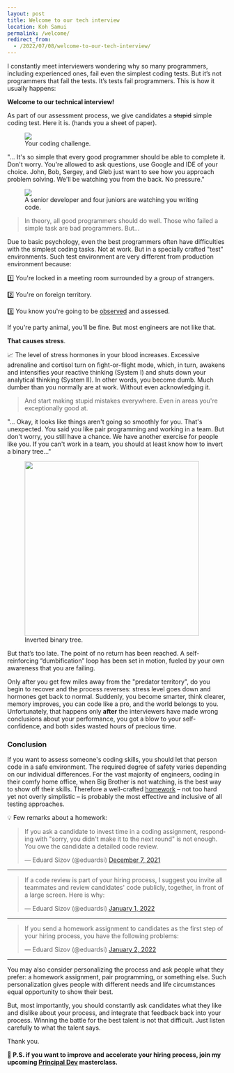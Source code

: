 ```yaml
---
layout: post
title: Welcome to our tech interview
location: Koh Samui
permalink: /welcome/
redirect_from:
  - /2022/07/08/welcome-to-our-tech-interview/
---
```


I constantly meet interviewers wondering why so many programmers, including experienced ones, fail even the simplest coding tests. But it’s not programmers that fail the tests. It’s tests fail programmers. This is how it usually happens:

**Welcome to our technical interview!** 

As part of our assessment process, we give candidates a ~~stupid~~ simple coding test. Here it is. (hands you a sheet of paper).

<figure>
<img src="/images/teasers.png" >
<figcaption>Your coding challenge.</figcaption>
</figure>

"... It's so simple that every good programmer should be able to complete it. Don't worry. You're allowed to ask questions, use Google and IDE of your choice. John, Bob, Sergey, and Gleb just want to see how you approach problem solving. We'll be watching you from the back. No pressure."

<figure>
<img src="/images/kim.jpg">
<figcaption>A senior developer and four juniors are watching you writing code.</figcaption>
</figure>

> In theory, all good programmers should do well. Those who failed a simple task are bad programmers. But...

Due to basic psychology, even the best programmers often have difficulties with the simplest coding tasks. Not at work. But in a specially crafted "test" environments. Such test environment are very different from production environment because:

1️⃣ You're locked in a meeting room surrounded by a group of strangers.

2️⃣ You're on foreign territory.

3️⃣ You know you're going to be [observed](https://en.wikipedia.org/wiki/Observer_effect) and assessed.

If you're party animal, you'll be fine. But most engineers are not like that. 

**That causes stress**.

📈 The level of stress hormones in your blood increases. Excessive adrenaline and cortisol turn on fight-or-flight mode, which, in turn, awakens and intensifies your reactive thinking (System I) and shuts down your analytical thinking (System II). In other words, you become dumb. Much dumber than you normally are at work. Without even acknowledging it.

> And start making stupid mistakes everywhere. Even in areas you're exceptionally good at.


"... Okay, it looks like things aren't going so smoothly for you. That's unexpected. You said you like pair programming and working in a team. But don't worry, you still have a chance. We have another exercise for people like you. If you can't work in a team, you should at least know how to invert a binary tree..."

<figure>
<img src="/images/invert_tree.png" width="400px">
<figcaption>Inverted binary tree.</figcaption>
</figure>

But that’s too late. The point of no return has been reached. A self-reinforcing “dumbification” loop has been set in motion, fueled by your own awareness that you are failing.

Only after you get few miles away from the "predator territory", do you begin to recover and the process reverses: stress level goes down and hormones get back to normal. Suddenly, you become smarter, think clearer, memory improves, you can code like a pro, and the world belongs to you. Unfortunately, that happens only **after** the interviewers have made wrong conclusions about your performance, you got a blow to your self-confidence, and both sides wasted hours of precious time.

### Conclusion

If you want to assess someone's coding skills, you should let that person code in a safe environment. The required degree of safety varies depending on our individual differences. For the vast majority of engineers, coding in their comfy home office, when Big Brother is not watching, is the best way to show off their skills. Therefore a well-crafted [homework](https://github.com/sizovs/awesome-homework-for-java-developers) – not too hard yet not overly simplistic – is probably the most effective and inclusive of all testing approaches.

💡 Few remarks about a homework:

<blockquote class="twitter-tweet"><p lang="en" dir="ltr">If you ask a candidate to invest time in a coding assignment, responding with &quot;sorry, you didn&#39;t make it to the next round&quot; is not enough. You owe the candidate a detailed code review.</p>&mdash; Eduard Sizov (@eduardsi) <a href="https://twitter.com/eduardsi/status/1468248183151251459?ref_src=twsrc%5Etfw">December 7, 2021</a></blockquote> <script async src="https://platform.twitter.com/widgets.js" charset="utf-8"></script>

----

<blockquote class="twitter-tweet"><p lang="en" dir="ltr">If a code review is part of your hiring process, I suggest you invite all teammates and review candidates&#39; code publicly, together, in front of a large screen. Here is why:</p>&mdash; Eduard Sizov (@eduardsi) <a href="https://twitter.com/eduardsi/status/1477286111856582659?ref_src=twsrc%5Etfw">January 1, 2022</a></blockquote> <script async src="https://platform.twitter.com/widgets.js" charset="utf-8"></script>

----

<blockquote class="twitter-tweet"><p lang="en" dir="ltr">If you send a homework assignment to candidates as the first step of your hiring process, you have the following problems:</p>&mdash; Eduard Sizov (@eduardsi) <a href="https://twitter.com/eduardsi/status/1477516744939827202?ref_src=twsrc%5Etfw">January 2, 2022</a></blockquote> <script async src="https://platform.twitter.com/widgets.js" charset="utf-8"></script>


----

You may also consider personalizing the process and ask people what they prefer: a homework assignment, pair programming, or something else. Such personalization gives people with different needs and life circumstances equal opportunity to show their best. 

But, most importantly, you should constantly ask candidates what they like and dislike about your process, and integrate that feedback back into your process. Winning the battle for the best talent is not that difficult. Just listen carefully to what the talent says.

Thank you.

**🚀 P.S. if you want to improve and accelerate your hiring process, join my upcoming [Principal Dev](https://principal.dev) masterclass.**